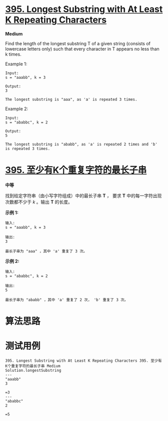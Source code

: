 # [395. Longest Substring with At Least K Repeating Characters][enTitle]

**Medium**

Find the length of the longest substring T of a given string (consists of lowercase letters only) such that every character in T appears no less than k times.

Example 1:

```
Input:
s = "aaabb", k = 3

Output:
3

The longest substring is "aaa", as 'a' is repeated 3 times.

```



Example 2:

```
Input:
s = "ababbc", k = 2

Output:
5

The longest substring is "ababb", as 'a' is repeated 2 times and 'b' is repeated 3 times.

```




# [395. 至少有K个重复字符的最长子串][cnTitle]

**中等**

找到给定字符串（由小写字符组成）中的最长子串 **T**  ， 要求 **T**  中的每一字符出现次数都不少于  *k*  。输出 **T** 的长度。

**示例 1:** 

```
输入:
s = "aaabb", k = 3

输出:
3

最长子串为 "aaa" ，其中 'a' 重复了 3 次。

```

**示例 2:** 

```
输入:
s = "ababbc", k = 2

输出:
5

最长子串为 "ababb" ，其中 'a' 重复了 2 次， 'b' 重复了 3 次。

```




# 算法思路

# 测试用例
```
395. Longest Substring with At Least K Repeating Characters 395. 至少有K个重复字符的最长子串 Medium
Solution.longestSubstring
---
"aaabb"
3

=3
---
"ababbc"
2

=5
```

[enTitle]: https://leetcode.com/problems/longest-substring-with-at-least-k-repeating-characters/
[cnTitle]: https://leetcode-cn.com/problems/longest-substring-with-at-least-k-repeating-characters/
